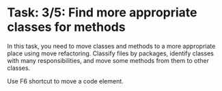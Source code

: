 # Task: 3/5: Find more appropriate classes for methods

In this task, you need to move classes and methods to a more appropriate place using move refactoring.
Classify files by packages, identify classes with many responsibilities, and move some methods from them to other
classes.

<div class="hint">
  Use F6 shortcut to move a code element.
</div>

